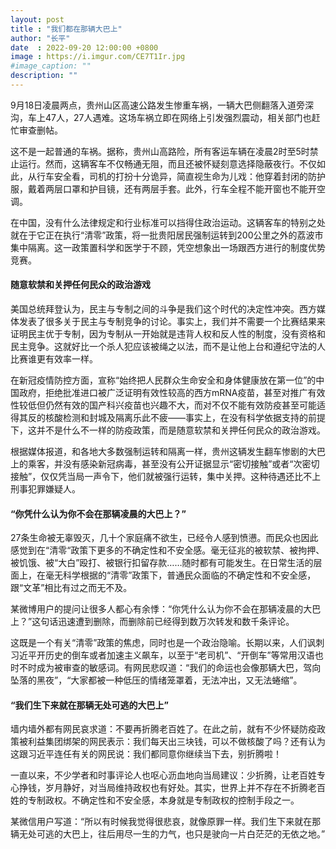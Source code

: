 ```yaml
---
layout: post
title : "我们都在那辆大巴上"
author: "长平"
date  : 2022-09-20 12:00:00 +0800
image : https://i.imgur.com/CE7T1Ir.jpg
#image_caption: ""
description: ""
---
```


9月18日凌晨两点，贵州山区高速公路发生惨重车祸，一辆大巴侧翻落入道旁深沟，车上47人，27人遇难。这场车祸立即在网络上引发强烈震动，相关部门也赶忙审查删帖。

<!--more-->

这不是一起普通的车祸。据称，贵州山高路险，所有客运车辆在凌晨2时至5时禁止运行。然而，这辆客车不仅畅通无阻，而且还被怀疑刻意选择隐蔽夜行。不仅如此，从行车安全看，司机的打扮十分诡异，简直视生命为儿戏：他穿着封闭的防护服，戴着两层口罩和护目镜，还有两层手套。此外，行车全程不能开窗也不能开空调。

在中国，没有什么法律规定和行业标准可以挡得住政治运动。这辆客车的特别之处就在于它正在执行“清零”政策，将一批贵阳居民强制运转到200公里之外的荔波市集中隔离。这一政策置科学和医学于不顾，凭空想象出一场跟西方进行的制度优势竞赛。

#### 随意软禁和关押任何民众的政治游戏

美国总统拜登认为，民主与专制之间的斗争是我们这个时代的决定性冲突。西方媒体发表了很多关于民主与专制竞争的讨论。事实上，我们并不需要一个比赛结果来证明民主优于专制，因为专制从一开始就是违背人权和反人性的制度，没有资格和民主竞争。这就好比一个杀人犯应该被绳之以法，而不是让他上台和遵纪守法的人比赛谁更有效率一样。

在新冠疫情防控方面，宣称“始终把人民群众生命安全和身体健康放在第一位”的中国政府，拒绝批准进口被广泛证明有效性较高的西方mRNA疫苗，甚至对推广有效性较低但仍然有效的国产科兴疫苗也兴趣不大，而对不仅不能有效防疫甚至可能适得其反的核酸检测和封城及隔离乐此不疲——事实上，在没有科学依据支持的前提下，这并不是什么不一样的防疫政策，而是随意软禁和关押任何民众的政治游戏。

根据媒体报道，和各地大多数强制运转和隔离一样，贵州这辆发生翻车惨剧的大巴上的乘客，并没有感染新冠病毒，甚至没有公开证据显示“密切接触”或者“次密切接触”，仅仅凭当局一声令下，他们就被强行运转，集中关押。这种待遇还比不上刑事犯罪嫌疑人。

#### “你凭什么认为你不会在那辆凌晨的大巴上？”

27条生命被无辜毁灭，几十个家庭痛不欲生，已经令人感到愤懑。而民众也因此感觉到在“清零“政策下更多的不确定性和不安全感。毫无征兆的被软禁、被拘押、被饥饿、被“大白”殴打、被银行扣留存款……随时都有可能发生。在日常生活的层面上，在毫无科学根据的“清零”政策下，普通民众面临的不确定性和不安全感，跟“文革”相比有过之而无不及。

某微博用户的提问让很多人都心有余悸：“你凭什么认为你不会在那辆凌晨的大巴上？”这句话迅速遭到删除，而删除前已经得到数万次转发和数千条评论。

这既是一个有关“清零”政策的焦虑，同时也是一个政治隐喻。长期以来，人们讽刺习近平开历史的倒车或者加速主义飙车，以至于“老司机”、“开倒车”等常用汉语也时不时成为被审查的敏感词。有网民悲叹道：“我们的命运也会像那辆大巴，驾向坠落的黑夜”，“大家都被一种低压的情绪笼罩着，无法冲出，又无法蜷缩”。

#### “我们生下来就在那辆无处可逃的大巴上”

墙内墙外都有网民哀求道：不要再折腾老百姓了。在此之前，就有不少怀疑防疫政策被利益集团绑架的网民表示：我们每天出三块钱，可以不做核酸了吗？还有认为这跟习近平连任有关的网民说：我们都同意你继续当下去，别折腾啦！

一直以来，不少学者和时事评论人也呕心沥血地向当局建议：少折腾，让老百姓专心挣钱，岁月静好，对当局维持政权也有好处。其实，世界上并不存在不折腾老百姓的专制政权。不确定性和不安全感，本身就是专制政权的控制手段之一。

某微信用户写道：“所以有时候我觉得很悲哀，就像原罪一样。我们生下来就在那辆无处可逃的大巴上，往后用尽一生的力气，也只是驶向一片白茫茫的无依之地。”

<!--END-->
